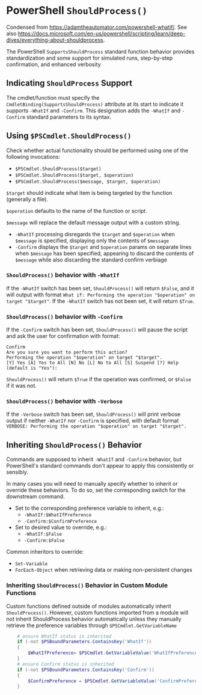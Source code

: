 # PowerShell `ShouldProcess()`
Condensed from https://adamtheautomator.com/powershell-whatif/. See also https://docs.microsoft.com/en-us/powershell/scripting/learn/deep-dives/everything-about-shouldprocess.

The PowerShell `SupportsShouldProcess` standard function behavior provides standardization and some support for simulated runs, step-by-step confirmation, and enhanced verbosity

## Indicating `ShouldProcess` Support

The cmdlet/function must specify the `CmdletBinding(SupportsShouldProcess)` attribute at its start to indicate it supports `-WhatIf` and `-Confirm`. This designation adds the `-WhatIf` and `-Confirm` standard parameters to its syntax.


## Using `$PSCmdlet.ShouldProcess()`
Check whether actual functionality should be performed using one of the following invocations:

* `$PSCmdlet.ShouldProcess($target)`
* `$PSCmdlet.ShouldProcess($target, $operation)`
* `$PSCmdlet.ShouldProcess($message, $target, $operation)`

`$target` should indicate what item is being targeted by the function (generally a file).

`$operation` defaults to the name of the function or script.

`$message` will replace the default message output with a custom string.
* `-WhatIf` processing disregards the `$target` and `$operation` when `$message` is specified, displaying only the contents of `$message`
* `-Confirm` displays the `$target` and `$operation` params on separate lines when `$message` has been specified, appearing to discard the contents of `$message` while also discarding the standard confirm verbiage

### `ShouldProcess()` behavior with `-WhatIf`
If the `-WhatIf` switch has been set, `ShouldProcess()` will return `$False`, and it will output with format `What if: Performing the operation "$operation" on target "$target"`. If the `-WhatIf` switch has not been set, it will return `$True`.

### `ShouldProcess()` behavior with `-Confirm`
If the `-Confirm` switch has been set, `ShouldProcess()` will pause the script and ask the user for confirmation with format:

```
Confirm
Are you sure you want to perform this action?
Performing the operation "$operation" on target "$target".
[Y] Yes [A] Yes to All [N] No [L] No to All [S] Suspend [?] Help (default is "Yes"):
```

`ShouldProcess()` will return `$True` if the operation was confirmed, or `$False` if it was not.

### `ShouldProcess()` behavior with `-Verbose`
If the `-Verbose` switch has been set, `ShouldProcess()` will print verbose output if neither `-WhatIf` nor `-Confirm` is specified, with default format `VERBOSE: Performing the operation "$operation" on target "$target".`




## Inheriting `ShouldProcess()` Behavior
Commands are supposed to inherit `-WhatIf` and `-Confirm` behavior, but PowerShell's standard commands don't appear to apply this consistently or sensibly.

In many cases you will need to manually specify whether to inherit or override these behaviors. To do so, set the corresponding switch for the downstream command.
* Set to the corresponding preference variable to inherit, e.g.:
    - `-WhatIf:$WhatIfPreference`
    - `-Confirm:$ConfirmPreference`
* Set to desired value to override, e.g.:
    - `-WhatIf:$False`
    - `-Confirm:$False`

Common inheritors to override:
* `Set-Variable`
* `ForEach-Object` when retrieving data or making non-persistent changes

### Inheriting `ShouldProcess()` Behavior in Custom Module Functions
Custom functions defined outside of modules automatically inherit `ShouldProcess()`. However, custom functions imported from a module will not inherit ShouldProcess behavior automatically unless they manually retrieve the preference variables through `$PSCmdlet.GetVariableName`

``` PowerShell
    # ensure WhatIf status is inherited
    if (-not $PSBoundParameters.ContainsKey('WhatIf'))
    {
        $WhatIfPreference= $PSCmdlet.GetVariableValue('WhatIfPreference')
    }
    # ensure Confirm status is inherited
    if (-not $PSBoundParameters.ContainsKey('Confirm'))
    {
        $ConfirmPreference = $PSCmdlet.GetVariableValue('ConfirmPreference')
    }
```